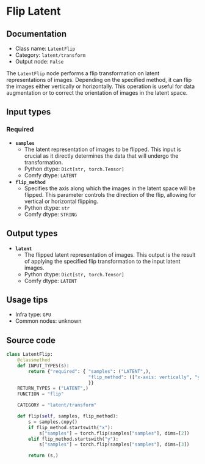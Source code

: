 # Flip Latent
## Documentation
- Class name: `LatentFlip`
- Category: `latent/transform`
- Output node: `False`

The `LatentFlip` node performs a flip transformation on latent representations of images. Depending on the specified method, it can flip the images either vertically or horizontally. This operation is useful for data augmentation or to correct the orientation of images in the latent space.
## Input types
### Required
- **`samples`**
    - The latent representation of images to be flipped. This input is crucial as it directly determines the data that will undergo the transformation.
    - Python dtype: `Dict[str, torch.Tensor]`
    - Comfy dtype: `LATENT`
- **`flip_method`**
    - Specifies the axis along which the images in the latent space will be flipped. This parameter controls the direction of the flip, allowing for vertical or horizontal flipping.
    - Python dtype: `str`
    - Comfy dtype: `STRING`
## Output types
- **`latent`**
    - The flipped latent representation of images. This output is the result of applying the specified flip transformation to the input latent images.
    - Python dtype: `Dict[str, torch.Tensor]`
    - Comfy dtype: `LATENT`
## Usage tips
- Infra type: `GPU`
- Common nodes: unknown


## Source code
```python
class LatentFlip:
    @classmethod
    def INPUT_TYPES(s):
        return {"required": { "samples": ("LATENT",),
                              "flip_method": (["x-axis: vertically", "y-axis: horizontally"],),
                              }}
    RETURN_TYPES = ("LATENT",)
    FUNCTION = "flip"

    CATEGORY = "latent/transform"

    def flip(self, samples, flip_method):
        s = samples.copy()
        if flip_method.startswith("x"):
            s["samples"] = torch.flip(samples["samples"], dims=[2])
        elif flip_method.startswith("y"):
            s["samples"] = torch.flip(samples["samples"], dims=[3])

        return (s,)

```
